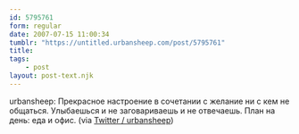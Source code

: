 ```yaml
---
id: 5795761
form: regular
date: 2007-07-15 11:00:34
tumblr: "https://untitled.urbansheep.com/post/5795761"
title:
tags:
    - post
layout: post-text.njk
---
```


<p>urbansheep: Прекрасное настроение в сочетании с желание ни с кем не общаться. Улыбаешься и не заговариваешь и не отвечаешь. План на день: еда и офис. (via <a href="http://twitter.com/urbansheep/statuses/150706672">Twitter / urbansheep</a>)</p>

